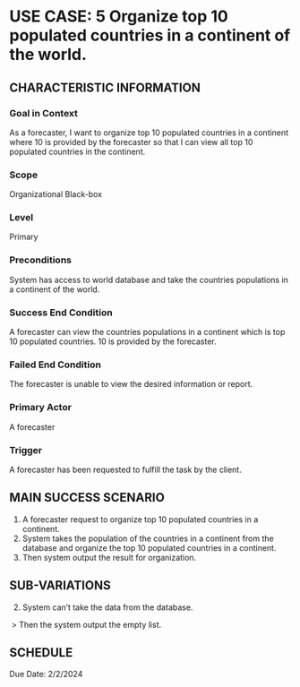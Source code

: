 # USE CASE: 5 Organize top 10 populated countries in a continent of the world.
## CHARACTERISTIC INFORMATION
 
### Goal in Context
 
As a forecaster, I want to organize top 10 populated countries in a continent where 10 is provided by the forecaster so that I can view all top 10 populated countries in the continent.
 
### Scope
 
Organizational Black-box
 
### Level
 
Primary
 
### Preconditions
 
System has access to world database and take the countries populations in a continent of the world.
 
### Success End Condition
 
A forecaster can view the countries populations in a continent which is top 10 populated countries. 10 is provided by the forecaster.
 
### Failed End Condition
 
The forecaster is unable to view the desired information or report.
 
### Primary Actor
 
A forecaster
 
### Trigger
 
A forecaster has been requested to fulfill the task by the client.
 
## MAIN SUCCESS SCENARIO
 
1. A forecaster request to organize top 10 populated countries in a continent.
2. System takes the population of the countries in a continent from the database and organize the top 10 populated countries in a continent.
3. Then system output the result for organization.
 
## SUB-VARIATIONS
 
2. System can’t take the data from the database.

​    > Then the system output the empty list.
 
## SCHEDULE
 
Due Date: 2/2/2024
